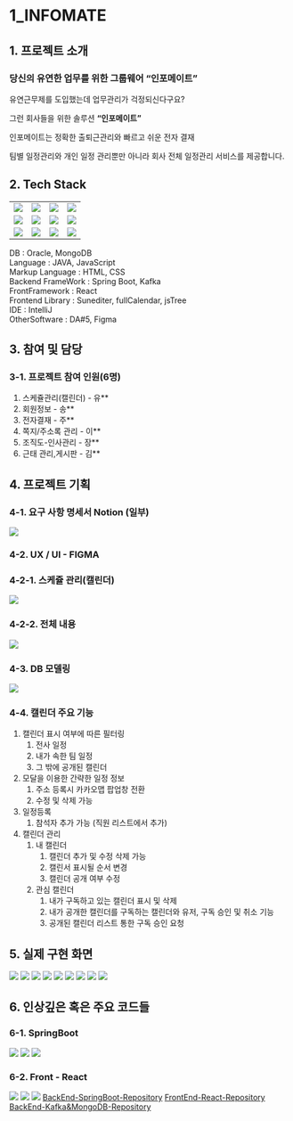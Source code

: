 # 1_INFOMATE

## 1. 프로젝트 소개
### 당신의 유연한 업무를 위한 그룹웨어 “인포메이트”

유연근무제를 도입했는데 업무관리가 걱정되신다구요?

그런 회사들을 위한 솔루션 **“인포메이트”**

인포메이트는 정확한 출퇴근관리와 빠르고 쉬운 전자 결재

팀별 일정관리와 개인 일정 관리뿐만 아니라 회사 전체 일정관리 서비스를 제공합니다.


## 2. Tech Stack
<table>
   <tr>
      <td><img src="oracle.jpg" /></td>
      <td><img src="mongodb.jpg" /></td>
      <td><img src="java.jpg" /></td>
      <td><img src="springboot.jpg" /></td>
   </tr>
   <tr>
      <td><img src="html.jpg" /></td>
      <td><img src="css.jpg" /></td>
      <td><img src="react.jpg" /></td>
      <td><img src="kafka.jpg" /></td>
   </tr>
   <tr>
      <td><img src="intelij.jpg" /></td>
      <td><img src="vscode.jpg" /></td>
      <td><img src="figma.jpg" /></td>
      <td><img src="notion.jpg" /></td>
   </tr>
</table>

DB : Oracle, MongoDB <br />
Language : JAVA, JavaScript <br />
Markup Language : HTML, CSS <br />
Backend FrameWork : Spring Boot, Kafka <br />
FrontFramework : React <br />
Frontend Library : Sunediter, fullCalendar, jsTree <br />
IDE : IntelliJ <br />
OtherSoftware : DA#5, Figma <br />

## 3. 참여 및 담당

### 3-1. 프로젝트 참여 인원(6명)
1. 스케쥴관리(캘린더) - 유**
2. 회원정보 - 송**
3. 전자결재 - 주**
4. 쪽지/주소록 관리 - 이**
5. 조직도-인사관리 - 장**
6. 근태 관리,게시판 - 김**

## 4. 프로젝트 기획

### 4-1. 요구 사항 명세서 Notion (일부)
<img src="notion01.jpg" />

### 4-2. UX / UI - FIGMA

### 4-2-1. 스케쥴 관리(캘린더)
<img src="fimga.jpg"/>

### 4-2-2. 전체 내용
<img src="figma_full.jpg"/>

### 4-3. DB 모델링
<img src="DBModel.png"/>

### 4-4. 캘린더 주요 기능
1. 캘린더 표시 여부에 따른 필터링
    1. 전사 일정
    2. 내가 속한 팀 일정
    3. 그 밖에 공개된 캘린더
2. 모달을 이용한 간략한 일정 정보
    1. 주소 등록시 카카오맵 팝업창 전환
    2. 수정 및 삭제 가능
3. 일정등록
    1. 참석자 추가 가능 (직원 리스트에서 추가)
4. 캘린더 관리
    1. 내 캘린더
        1. 캘린더 추가 및 수정 삭제 가능
        2. 캘린서 표시될 순서 변경
        3. 캘린더 공개 여부 수정
    2. 관심 캘린더
        1. 내가 구독하고 있는 캘린더 표시 및 삭제
        2. 내가 공개한 캘린더를 구독하는 캘린더와 유저, 구독 승인 및 취소 기능
        3. 공개된 캘린더 리스트 통한 구독 승인 요청


## 5. 실제 구현 화면

<img src="cal9.jpg" />
<img src="cal1.jpg" />
<img src="cal2.jpg" />
<img src="cal3.jpg" />
<img src="cal4.jpg" />
<img src="cal5.jpg" />
<img src="cal6.jpg" />
<img src="cal7.jpg" />
<img src="cal8.jpg" />

## 6. 인상깊은 혹은 주요 코드들

### 6-1. SpringBoot
<img src="boot01.jpg" />
<img src="boot02.jpg" />
<img src="boot03.jpg" />

### 6-2. Front - React
<img src="react01.jpg" />
<img src="react02.jpg" />
<img src="react03.jpg" />


<seealso style="links">
    <category name="repository Link" ref="git" >
        <a href="https://github.com/IMFOMATE/infomate_back">BackEnd-SpringBoot-Repository</a>
        <a href="https://github.com/IMFOMATE/infomate_front">FrontEnd-React-Repository</a>
        <a href="https://github.com/yoosc89/INFOMATE_Kafka_MongoDB">BackEnd-Kafka&MongoDB-Repository</a>
    </category>
</seealso>
